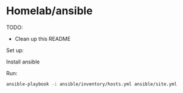 # Homelab/ansible

TODO:

- Clean up this README

Set up:

Install ansible

Run:

```bash
ansible-playbook -i ansible/inventory/hosts.yml ansible/site.yml
```
